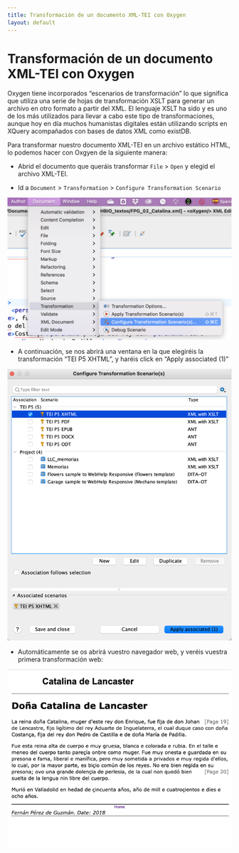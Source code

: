 ```yaml
---
title: Transformación de un documento XML-TEI con Oxygen
layout: default
---
```


# Transformación de un documento XML-TEI con Oxygen

Oxygen tiene incorporados “escenarios de transformación” lo que significa que utiliza una serie de hojas de transformación XSLT para generar un archivo en otro formato a partir del XML. El lenguaje XSLT ha sido y es uno de los más utilizados para llevar a cabo este tipo de transformaciones, aunque hoy en día muchos humanistas digitales están utilizando scripts en XQuery acompañados con bases de datos XML como existDB.

Para transformar nuestro documento XML-TEI en un archivo estático HTML, lo podemos hacer con Oxgyen de la siguiente manera:

* Abrid el documento que queráis transformar `File` > `Open` y elegid el archivo XML-TEI.

* Id a `Document` > `Transformation` > `Configure Transformation Scenario`

![Escenario Transformacion](https://github.com/tthub-repo/ejercicios/blob/master/img/9_1.png?raw=true)

* A continuación, se nos abrirá una ventana en la que elegiréis la transformación “TEI P5 XHTML”, y haréis click en “Apply associated (1)”

![Escenario Transformacion](https://github.com/tthub-repo/ejercicios/blob/master/img/9_2.png?raw=true)

* Automáticamente se os abrirá vuestro navegador web, y veréis vuestra primera transformación web:

![Escenario Transformacion](https://github.com/tthub-repo/ejercicios/blob/master/img/9_3.png?raw=true)
